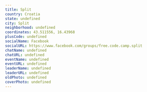 ```yaml
---
title: Split
country: Croatia
state: undefined
city: Split
neighborhood: undefined
coordinates: 43.511556, 16.43968
plusCode: undefined
socialName: Facebook
socialURL: https://www.facebook.com/groups/free.code.camp.split
chatName: undefined
chatURL: undefined
eventName: undefined
eventURL: undefined
leaderName: undefined
leaderURL: undefined
oldPhoto: undefined
coverPhoto: undefined
---
```

